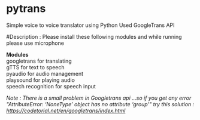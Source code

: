 # pytrans
Simple voice to voice translator using Python
Used GoogleTrans API

#Description : Please install these following modules and while running please use microphone

**Modules**  
googletrans for translating  
gTTS for text to speech  
pyaudio for audio management  
playsound for playing audio  
speech recognition for speech input  

_Note : There is a small problem in Googletrans api ...so if you get any error "AttributeError: ‘NoneType’ object has no attribute ‘group’" try this solution : https://codetorial.net/en/googletrans/index.html_
